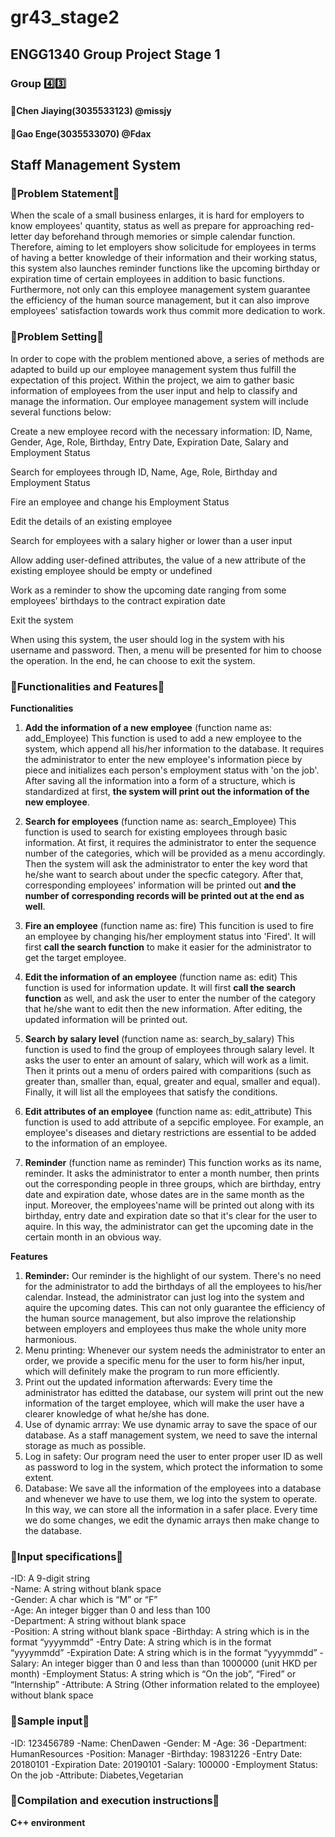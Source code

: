 # gr43_stage2
## **ENGG1340 Group Project Stage 1**


### **Group :four::three:**
#### **:girl:Chen Jiaying(3035533123) @missjy**
#### **:boy:Gao Enge(3035533070) @Fdax**
## 
## **Staff Management System**

### **:thought_balloon:Problem Statement:thought_balloon:**

When the scale of a small business enlarges, it is hard for employers to know employees' quantity, status as well as prepare for approaching red-letter day beforehand through memories or simple calendar function. Therefore, aiming to let employers show solicitude for employees in terms of having a better knowledge of their information and their working status, this system also launches reminder functions like the upcoming birthday or expiration time of certain employees in addition to basic functions. Furthermore, not only can this employee management system guarantee the efficiency of the human source management, but it can also improve employees' satisfaction towards work thus commit more dedication to work.




### **:thought_balloon:Problem Setting:thought_balloon:**

In order to cope with the problem mentioned above, a series of methods are adapted to build up our employee management system thus fulfill the expectation of this project. Within the project, we aim to gather basic information of employees from the user input and help to classify and manage the information. Our employee management system will include several functions below:

Create a new employee record with the necessary information: ID, Name, Gender, Age, Role, Birthday, Entry Date, Expiration Date, Salary and Employment Status 

Search for employees through ID, Name, Age, Role, Birthday and Employment Status

Fire an employee and change his Employment Status

Edit the details of an existing employee

Search for employees with a salary higher or lower than a user input

Allow adding user-defined attributes, the value of a new attribute of the existing employee should be empty or undefined

Work as a reminder to show the upcoming date ranging from some employees’ birthdays to the contract expiration date

Exit the system


When using this system, the user should log in the system with his username and password. Then, a menu will be presented for him to choose the operation. In the end, he can choose to exit the system.



  
### **:thought_balloon:Functionalities and Features:thought_balloon:**
  
  **Functionalities**

  1. **Add the information of a new employee** (function name as: add_Employee)
     This function is used to add a new employee to the system, which append all his/her information to the database. It requires the        administrator to enter the new employee's information piece by piece and initializes each person's employment status with 'on the        job'. After saving all the information into a form of a structure, which is standardized at first, **the system will print out the        information of the new employee**.
     
  2. **Search for employees** (function name as: search_Employee)
     This function is used to search for existing employees through basic information. At first, it requires the administrator to enter      the sequence number of the categories, which will be provided as a menu accordingly. Then the system will ask the administrator to      enter the key word that he/she want to search about under the specfic category. After that, corresponding employees' information        will be printed out **and the number of corresponding records will be printed out at the end as well**.
     
  3. **Fire an employee** (function name as: fire)
     This funcition is used to fire an employee by changing his/her employment status into 'Fired'. It will first **call the search          function** to make it easier for the administrator to get the target employee.
     
  4. **Edit the information of an employee** (function name as: edit)
     This function is used for information update. It will first **call the search function** as well, and ask the user to enter the          number of the category that he/she want to edit then the new information. After editing, the updated information will be printed        out.
  5. **Search by salary level** (function name as: search_by_salary)
     This function is used to find the group of employees through salary level. It asks the user to enter an amount of salary, which          will work as a limit. Then it prints out a menu of orders paired with comparitions (such as greater than, smaller than, equal,          greater and equal, smaller and equal). Finally, it will list all the employees that satisfy the conditions.
  6. **Edit attributes of an employee** (function name as: edit_attribute)
     This function is used to add attribute of a sepcific employee. For example, an employee's diseases and dietary restrictions are          essential to be added to the information of an employee.
  7. **Reminder** (function name as reminder)
     This function works as its name, reminder. It asks the administrator to enter a month number, then prints out the corresponding          people in three groups, which are birthday, entry date and expiration date, whose dates are in the same month as the input.              Moreover, the employees'name will be printed out along with its birthday, entry date and expiration date so that it's clear for the      user to aquire. In this way, the administrator can get the upcoming date in the certain month in an obvious way.
  
  **Features**
  
  1. **Reminder:**
     Our reminder is the highlight of our system. There's no need for the administrator to add the birthdays of all the employees to          his/her calendar. Instead, the administrator can just log into the system and aquire the upcoming dates. This can not only              guarantee the efficiency of the human source management, but also improve the relationship between employers and employees thus          make the whole unity more harmonious.
  2. Menu printing:
     Whenever our system needs the administrator to enter an order, we provide a specific menu for the user to form his/her input, which      will definitely make the program to run more efficiently.
  3. Print out the updated information afterwards:
     Every time the administrator has editted the database, our system will print out the new information of the target employee, which      will make the user have a clearer knowledge of what he/she has done.
  4. Use of dynamic arrray:
     We use dynamic array to save the space of our database. As a staff management system, we need to save the internal storage as much      as possible.
  5. Log in safety:
     Our program need the user to enter proper user ID as well as password to log in the system, which protect the information to some        extent.
  6. Database:
     We save all the information of the employees into a database and whenever we have to use them, we log into the system to operate.        In this way, we can store all the information in a safer place. Every time we do some changes, we edit the dynamic arrays then make      change to the database.


### **:thought_balloon:Input specifications:thought_balloon:**

  -ID: A 9-digit string  
  -Name: A string without blank space  
  -Gender: A char which is “M” or “F”  
  -Age: An integer bigger than 0 and less than 100  
  -Department: A string without blank space  
  -Position: A string without blank space
  -Birthday: A string which is in the format “yyyymmdd”
  -Entry Date: A string which is in the format “yyyymmdd”
  -Expiration Date: A string which is in the format “yyyymmdd”
  -Salary: An integer bigger than 0 and less than than 1000000 (unit HKD per month)
  -Employment Status: A string which is “On the job”, “Fired” or “Internship”
  -Attribute: A String (Other information related to the employee) without blank space
 
 ### **:thought_balloon:Sample input:thought_balloon:**
 
  -ID: 123456789
  -Name: ChenDawen
  -Gender: M
  -Age: 36
  -Department: HumanResources
  -Position: Manager
  -Birthday: 19831226
  -Entry Date: 20180101
  -Expiration Date: 20190101
  -Salary: 100000
  -Employment Status: On the job
  -Attribute: Diabetes,Vegetarian
 
 
 ### **:thought_balloon:Compilation and execution instructions:thought_balloon:**
   **C++ environment**


